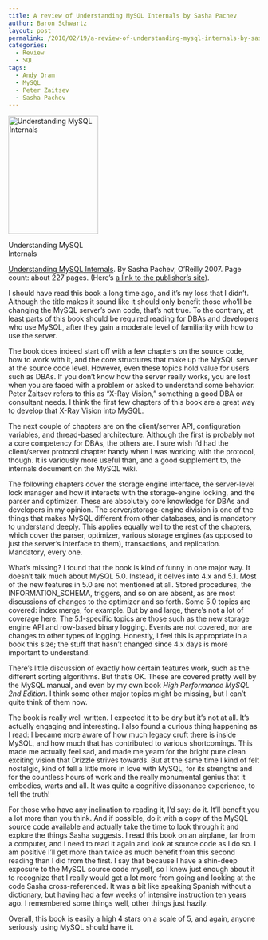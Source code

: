 ```yaml
---
title: A review of Understanding MySQL Internals by Sasha Pachev
author: Baron Schwartz
layout: post
permalink: /2010/02/19/a-review-of-understanding-mysql-internals-by-sasha-pachev/
categories:
  - Review
  - SQL
tags:
  - Andy Oram
  - MySQL
  - Peter Zaitsev
  - Sasha Pachev
---
```

<div id="attachment_1629" class="wp-caption alignleft" style="width: 190px">
  <a href="http://www.amazon.com/Understanding-MySQL-Internals-Sasha-Pachev/dp/0596009577?tag=xaprb-20"><img src="http://www.xaprb.com/blog/wp-content/uploads/2010/02/understanding-mysql-internals.gif" alt="Understanding MySQL Internals" title="Understanding MySQL Internals" width="180" height="236" class="size-full wp-image-1629" /></a><p class="wp-caption-text">
    Understanding MySQL Internals
  </p>
</div>

[Understanding MySQL Internals][1]. By Sasha Pachev, O&#8217;Reilly 2007. Page count: about 227 pages. (Here&#8217;s [a link to the publisher&#8217;s site][2]).

I should have read this book a long time ago, and it&#8217;s my loss that I didn&#8217;t. Although the title makes it sound like it should only benefit those who&#8217;ll be changing the MySQL server&#8217;s own code, that&#8217;s not true. To the contrary, at least parts of this book should be required reading for DBAs and developers who use MySQL, after they gain a moderate level of familiarity with how to use the server.

The book does indeed start off with a few chapters on the source code, how to work with it, and the core structures that make up the MySQL server at the source code level. However, even these topics hold value for users such as DBAs. If you don&#8217;t know how the server really works, you are lost when you are faced with a problem or asked to understand some behavior. Peter Zaitsev refers to this as &#8220;X-Ray Vision,&#8221; something a good DBA or consultant needs. I think the first few chapters of this book are a great way to develop that X-Ray Vision into MySQL.

The next couple of chapters are on the client/server API, configuration variables, and thread-based architecture. Although the first is probably not a core competency for DBAs, the others are. I sure wish I&#8217;d had the client/server protocol chapter handy when I was working with the protocol, though. It is variously more useful than, and a good supplement to, the internals document on the MySQL wiki.

The following chapters cover the storage engine interface, the server-level lock manager and how it interacts with the storage-engine locking, and the parser and optimizer. These are absolutely core knowledge for DBAs and developers in my opinion. The server/storage-engine division is one of the things that makes MySQL different from other databases, and is mandatory to understand deeply. This applies equally well to the rest of the chapters, which cover the parser, optimizer, various storage engines (as opposed to just the server&#8217;s interface to them), transactions, and replication. Mandatory, every one.

What&#8217;s missing? I found that the book is kind of funny in one major way. It doesn&#8217;t talk much about MySQL 5.0. Instead, it delves into 4.x and 5.1. Most of the new features in 5.0 are not mentioned at all. Stored procedures, the INFORMATION_SCHEMA, triggers, and so on are absent, as are most discussions of changes to the optimizer and so forth. Some 5.0 topics are covered: index merge, for example. But by and large, there&#8217;s not a lot of coverage here. The 5.1-specific topics are those such as the new storage engine API and row-based binary logging. Events are not covered, nor are changes to other types of logging. Honestly, I feel this is appropriate in a book this size; the stuff that hasn&#8217;t changed since 4.x days is more important to understand.

There&#8217;s little discussion of exactly how certain features work, such as the different sorting algorithms. But that&#8217;s OK. These are covered pretty well by the MySQL manual, and even by my own book *High Performance MySQL 2nd Edition*. I think some other major topics might be missing, but I can&#8217;t quite think of them now.

The book is really well written. I expected it to be dry but it&#8217;s not at all. It&#8217;s actually engaging and interesting. I also found a curious thing happening as I read: I became more aware of how much legacy cruft there is inside MySQL, and how much that has contributed to various shortcomings. This made me actually feel sad, and made me yearn for the bright pure clean exciting vision that Drizzle strives towards. But at the same time I kind of felt nostalgic, kind of fell a little more in love with MySQL, for its strengths and for the countless hours of work and the really monumental genius that it embodies, warts and all. It was quite a cognitive dissonance experience, to tell the truth!

For those who have any inclination to reading it, I&#8217;d say: do it. It&#8217;ll benefit you a lot more than you think. And if possible, do it with a copy of the MySQL source code available and actually take the time to look through it and explore the things Sasha suggests. I read this book on an airplane, far from a computer, and I need to read it again and look at source code as I do so. I am positive I&#8217;ll get more than twice as much benefit from this second reading than I did from the first. I say that because I have a shin-deep exposure to the MySQL source code myself, so I knew just enough about it to recognize that I really would get a lot more from going and looking at the code Sasha cross-referenced. It was a bit like speaking Spanish without a dictionary, but having had a few weeks of intensive instruction ten years ago. I remembered some things well, other things just hazily.

Overall, this book is easily a high 4 stars on a scale of 5, and again, anyone seriously using MySQL should have it.

 [1]: http://www.amazon.com/Understanding-MySQL-Internals-Sasha-Pachev/dp/0596009577?tag=xaprb-20
 [2]: http://oreilly.com/catalog/9780596009571